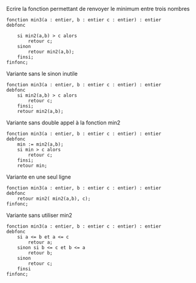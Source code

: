 Ecrire la fonction permettant de renvoyer le minimum entre trois nombres 

```
fonction min3(a : entier, b : entier c : entier) : entier
debfonc

	si min2(a,b) > c alors
		retour c;
	sinon
		retour min2(a,b);
	finsi;
finfonc;
```
Variante sans le sinon inutile
```
fonction min3(a : entier, b : entier c : entier) : entier
debfonc
	si min2(a,b) > c alors
		retour c;
	finsi;
	retour min2(a,b);
```
Variante sans double appel à la fonction min2

```
fonction min3(a : entier, b : entier c : entier) : entier
debfonc	
	min := min2(a,b);
	si min > c alors
		retour c;
	finsi;
	retour min;
```
Variante en une seul ligne
```
fonction min3(a : entier, b : entier c : entier) : entier
debfonc	
	retour min2( min2(a,b), c);
finfonc;
```
Variante sans utiliser min2
```
fonction min3(a : entier, b : entier c : entier) : entier
debfonc
	si a <= b et a <= c
		retour a;
	sinon si b <= c et b <= a 
		retour b;
	sinon
		retour c;
	finsi
finfonc;
```